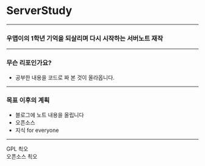 # ServerStudy

* * *

### 우앱이의 1학년 기억을 되살리며 다시 시작하는 서버노트 재작

* * *

### 무슨 리포인가요?
* 공부한 내용을 코드로 짜 본 것이 올라옵니다.

* * *

### 목표 이후의 계획
* 블로그에 노트 내용을 올립니다
* 오픈소스
* 지식 for everyone

* * *

GPL 쵝오<br/>
오픈소스 쵝오
